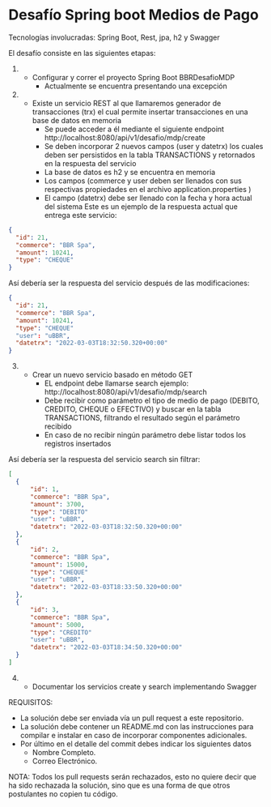 # Desafío Spring boot Medios de Pago

Tecnologías involucradas: Spring Boot, Rest, jpa, h2 y Swagger

El desafío consiste en las siguientes etapas:


1. - Configurar y correr el proyecto Spring Boot BBRDesafioMDP
    	-   Actualmente se encuentra presentando una excepción
    	
2. - Existe un servicio REST al que llamaremos generador de transacciones (trx) el cual permite insertar transacciones en una base de datos en memoria
		- Se puede acceder a él mediante el siguiente endpoint http://localhost:8080/api/v1/desafio/mdp/create
		- Se deben incorporar 2 nuevos campos (user y datetrx) los cuales deben ser persistidos en la tabla TRANSACTIONS y retornados en la respuesta del servicio
    	- La base de datos es h2 y se encuentra en memoria
    	- Los campos (commerce y user deben ser llenados con sus respectivas propiedades en el archivo application.properties )
		- El campo (datetrx) debe ser llenado con la fecha y hora actual del sistema
Este es un ejemplo de la respuesta actual que entrega este servicio:

```json
{
  "id": 21,
  "commerce": "BBR Spa",
  "amount": 10241,
  "type": "CHEQUE"
}
```

Así debería ser la respuesta del servicio después de las modificaciones:

```json
{
  "id": 21,
  "commerce": "BBR Spa",
  "amount": 10241,
  "type": "CHEQUE"
  "user": "uBBR",
  "datetrx": "2022-03-03T18:32:50.320+00:00"
}
```
3. - Crear un nuevo servicio basado en método GET 
		- EL endpoint debe llamarse search ejemplo: http://localhost:8080/api/v1/desafio/mdp/search
		- Debe recibir como parámetro el tipo de medio de pago (DEBITO, CREDITO, CHEQUE o EFECTIVO) y buscar en la tabla TRANSACTIONS, filtrando el resultado según el parámetro recibido
		- En caso de no recibir ningún parámetro debe listar todos los registros insertados
    	
Así debería ser la respuesta del servicio search sin filtrar:  

```json  	
[
  {
	  "id": 1,
	  "commerce": "BBR Spa",
	  "amount": 3700,
	  "type": "DEBITO"
	  "user": "uBBR",
	  "datetrx": "2022-03-03T18:32:50.320+00:00"
  },
  {
	  "id": 2,
	  "commerce": "BBR Spa",
	  "amount": 15000,
	  "type": "CHEQUE"
	  "user": "uBBR",
	  "datetrx": "2022-03-03T18:33:50.320+00:00"
  },
  {
	  "id": 3,
	  "commerce": "BBR Spa",
	  "amount": 5000,
	  "type": "CREDITO"
	  "user": "uBBR",
	  "datetrx": "2022-03-03T18:34:50.320+00:00"
  }
]
```
4. - Documentar los servicios create y search implementando Swagger 


REQUISITOS:
-   La solución debe ser enviada vía un pull request a este repositorio.
-   La solución debe contener un README.md con las instrucciones para compilar e instalar en caso de incorporar componentes adicionales.
- Por último en el detalle del commit debes indicar los siguientes datos
   - Nombre Completo.
   - Correo Electrónico.

NOTA:
Todos los pull requests serán rechazados, esto no quiere decir que ha sido rechazada la solución, sino que es una forma de que otros postulantes no copien tu código.



